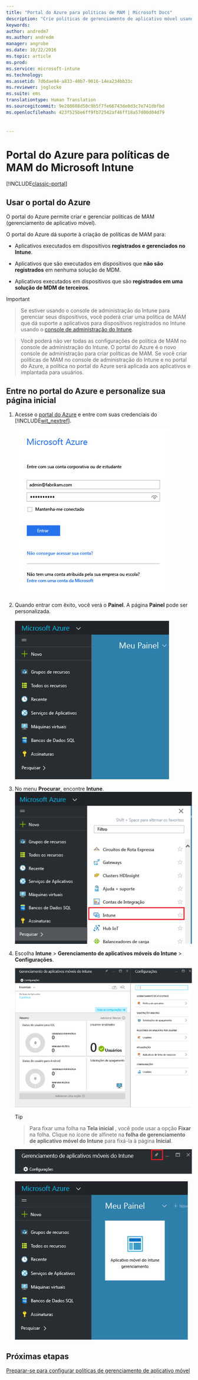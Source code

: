 ```yaml
---
title: "Portal do Azure para políticas de MAM | Microsoft Docs"
description: "Crie políticas de gerenciamento de aplicativo móvel usando o Portal do Azure. As políticas que você criar aqui podem ser aplicadas a dispositivos com ou sem registro no Intune."
keywords: 
author: andredm7
ms.author: andredm
manager: angrobe
ms.date: 10/22/2016
ms.topic: article
ms.prod: 
ms.service: microsoft-intune
ms.technology: 
ms.assetid: 7d6dae94-a833-40b7-9016-14ea234bb33c
ms.reviewer: joglocke
ms.suite: ems
translationtype: Human Translation
ms.sourcegitcommit: 9e208608d50c9b5f7fe66743de0d3c7e741dbfbd
ms.openlocfilehash: 423f525be6ff9fb72542af46ff18a57d00d04d79


---
```


# <a name="azure-portal-for-microsoft-intune-mam-policies"></a>Portal do Azure para políticas de MAM do Microsoft Intune

[!INCLUDE[classic-portal](../includes/classic-portal.md)]

## <a name="use-the-azure-portal"></a>Usar o portal do Azure
O portal do Azure permite criar e gerenciar políticas de MAM (gerenciamento de aplicativo móvel).

O portal do Azure dá suporte à criação de políticas de MAM para:
- Aplicativos executados em dispositivos **registrados e gerenciados no Intune**.

- Aplicativos que são executados em dispositivos que **não são registrados** em nenhuma solução de MDM.
- Aplicativos executados em dispositivos que são **registrados em uma solução de MDM de terceiros**.

>[!IMPORTANT]


> Se estiver usando o console de administração do Intune para gerenciar seus dispositivos, você poderá criar uma política de MAM que dá suporte a aplicativos para dispositivos registrados no Intune usando o [console de administração do Intune](configure-and-deploy-mobile-application-management-policies-in-the-microsoft-intune-console.md).

> Você poderá não ver todas as configurações de política de MAM no console de administração do Intune. O portal do Azure é o novo console de administração para criar políticas de MAM. Se você criar políticas de MAM no console de administração do Intune e no portal do Azure, a política no portal do Azure será aplicada aos aplicativos e implantada para usuários.


## <a name="sign-in-to-the-azure-portal-and-customize-your-start-page"></a>Entre no portal do Azure e personalize sua página inicial

1.  Acesse o [portal do Azure](https://portal.azure.com) e entre com suas credenciais do [!INCLUDE[wit_nextref](../includes/wit_nextref_md.md)].

    ![Captura de tela da página de credenciais do portal do Azure](../media/AppManagement/AzurePortal_MAMSigninPage.png)

2.  Quando entrar com êxito, você verá o **Painel**. A página **Painel** pode ser personalizada.

    ![Captura de tela do painel do portal do Azure](../media/AppManagement/AzurePortal_MAMStartboard_NoMAM.png)

3.  No menu **Procurar**, encontre **Intune**.![Captura de tela do menu Procurar com o Intune realçado](../media/AppManagement/AzurePortal_MAM_Browse_Intune.png)

4.  Escolha **Intune** > **Gerenciamento de aplicativos móveis do Intune** > **Configurações**.

    ![Captura de tela da folha de gerenciamento de aplicativos móveis do Intune](../media/AppManagement/AzurePortal_MAM_Mainblade.png)

    > [!TIP]

    > Para fixar uma folha na **Tela inicial** , você pode usar a opção **Fixar** na folha. Clique no ícone de alfinete na **folha de gerenciamento de aplicativo móvel do Intune** para fixá-la à página **Inicial**.

    ![Captura de tela da folha de gerenciamento de aplicativos móveis do Intune com o ícone de pino realçado](../media/AppManagement/AzurePortal_MAM_PinBladeAction.png)

    ![Captura de tela do painel com o bloco Intune fixado](../media/AppManagement/AzurePortal_MAM_Startboard_withMAM.png)
## <a name="next-steps"></a>Próximas etapas
[Preparar-se para configurar políticas de gerenciamento de aplicativo móvel](get-ready-to-configure-mobile-app-management-policies-with-microsoft-intune.md)



<!--HONumber=Dec16_HO3-->


